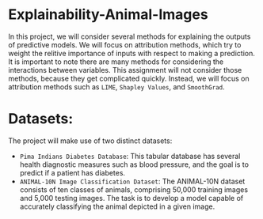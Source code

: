 # Explainability-Animal-Images
In this project, we will consider several methods for explaining the outputs of predictive models. We will focus on attribution methods, which try to weight the relitive importance of inputs with respect to making a prediction. It is important to note there are many methods for considering the interactions between variables. This assignment will not consider those methods, because they get complicated quickly. Instead, we will focus on attribution methods such as `LIME`, `Shapley Values`, and `SmoothGrad`.

# Datasets:
The project will make use of two distinct datasets:

- `Pima Indians Diabetes Database`: This tabular database has several health diagnostic measures such as blood pressure, and the goal is to predict if a patient has diabetes.
- `ANIMAL-10N Image Classification Dataset`: The ANIMAL-10N dataset consists of ten classes of animals, comprising 50,000 training images and 5,000 testing images. The task is to develop a model capable of accurately classifying the animal depicted in a given image.

